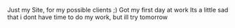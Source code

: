 Just my Site, for my possible clients ;)
Got my first day at work
Its a little sad that i dont have time to do my work, but ill try tomorrow
